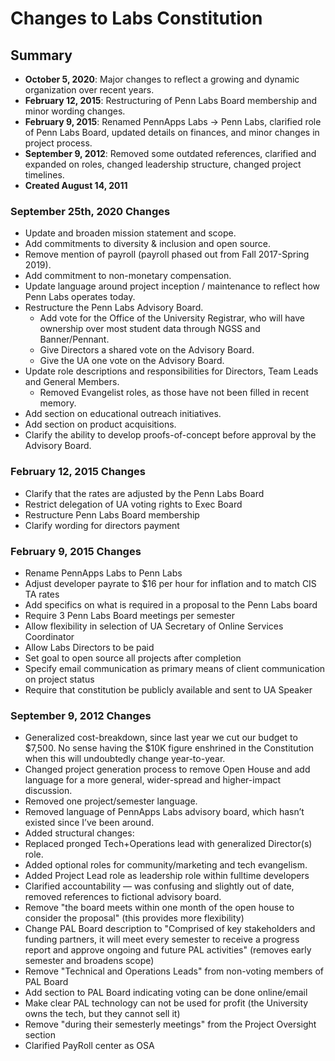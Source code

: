 Changes to Labs Constitution
=====

Summary
-----
- **October 5, 2020**: Major changes to reflect a growing and dynamic organization over recent
  years.
- **February 12, 2015**: Restructuring of Penn Labs Board membership and minor wording changes.
- **February 9, 2015**: Renamed PennApps Labs -> Penn Labs, clarified role of Penn Labs Board,
  updated details on finances, and minor changes in project process.
- **September 9, 2012**: Removed some outdated references, clarified and expanded on roles, changed
  leadership structure, changed project timelines.
- **Created August 14, 2011**

### September 25th, 2020 Changes
- Update and broaden mission statement and scope.
- Add commitments to diversity & inclusion and open source.
- Remove mention of payroll (payroll phased out from Fall 2017-Spring 2019).
- Add commitment to non-monetary compensation.
- Update language around project inception / maintenance to reflect how Penn Labs operates today.
- Restructure the Penn Labs Advisory Board.
  - Add vote for the Office of the University Registrar, who will have ownership over most student
    data through NGSS and Banner/Pennant. 
  - Give Directors a shared vote on the Advisory Board.
  - Give the UA one vote on the Advisory Board.
- Update role descriptions and responsibilities for Directors, Team Leads and General Members.
  - Removed Evangelist roles, as those have not been filled in recent memory.
- Add section on educational outreach initiatives.
- Add section on product acquisitions.
- Clarify the ability to develop proofs-of-concept before approval by the Advisory Board.

### February 12, 2015 Changes
- Clarify that the rates are adjusted by the Penn Labs Board
- Restrict delegation of UA voting rights to Exec Board
- Restructure Penn Labs Board membership
- Clarify wording for directors payment

### February 9, 2015 Changes
- Rename PennApps Labs to Penn Labs
- Adjust developer payrate to $16 per hour for inflation and to match CIS TA rates
- Add specifics on what is required in a proposal to the Penn Labs board
- Require 3 Penn Labs Board meetings per semester
- Allow flexibility in selection of UA Secretary of Online Services Coordinator
- Allow Labs Directors to be paid
- Set goal to open source all projects after completion
- Specify email communication as primary means of client communication on project status
- Require that constitution be publicly available and sent to UA Speaker

### September 9, 2012 Changes
- Generalized cost-breakdown, since last year we cut our budget to $7,500. No sense having the $10K
  figure enshrined in the Constitution when this will undoubtedly change year-to-year.
- Changed project generation process to remove Open House and add language for a more general,
  wider-spread and higher-impact discussion.
- Removed one project/semester language.
- Removed language of PennApps Labs advisory board, which hasn’t existed since I’ve been around.
- Added structural changes:
- Replaced pronged Tech+Operations lead with generalized Director(s) role.
- Added optional roles for community/marketing and tech evangelism.
- Added Project Lead role as leadership role within fulltime developers
- Clarified accountability — was confusing and slightly out of date, removed references to
  fictional advisory board.
- Remove "the board meets within one month of the open house to consider the proposal" (this
  provides more flexibility)
- Change PAL Board description to "Comprised of key stakeholders and funding partners, it will meet
  every semester to receive a progress report and approve ongoing and future PAL activities"
  (removes early semester and broadens scope)
- Remove "Technical and Operations Leads" from non-voting members of PAL Board
- Add section to PAL Board indicating voting can be done online/email
- Make clear PAL technology can not be used for profit (the University owns the tech, but they
  cannot sell it)
- Remove "during their semesterly meetings" from the Project Oversight section
- Clarified PayRoll center as OSA
